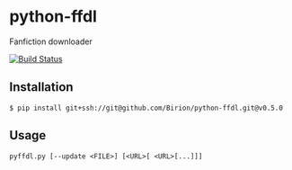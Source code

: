 # python-ffdl
Fanfiction downloader

[![Build Status](https://travis-ci.org/Birion/python-ffdl.svg?branch=v0.5.0)](https://travis-ci.org/Birion/python-ffdl)

## Installation

`$ pip install git+ssh://git@github.com/Birion/python-ffdl.git@v0.5.0`


## Usage

`pyffdl.py [--update <FILE>] [<URL>[ <URL>[...]]]`
